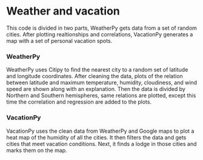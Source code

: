 # Weather and vacation

This code is divided in two parts, WeatherPy gets data from a set of random cities. After plotting realtionships and correlations, VacationPy generates a map with a set of personal vacation spots.

### WeatherPy
WeatherPy uses Citipy to find the nearest city to a random set of latitude and longitude coordinates. After cleaning the data, plots of the relation between latitude and maximum temperature, humidity, cloudiness, and wind speed are shown along with an explanation. Then the data is divided by Northern and Southern hemispheres, same relations are plotted, except this time the correlation and regression are added to the plots. 

### VacationPy
VacationPy uses the clean data from WeatherPy and Google maps to plot a heat map of the humidity of all the cities. It then filters the data and gets cities that meet vacation conditions. Next, it finds a lodge in those cities and marks them on the map.
